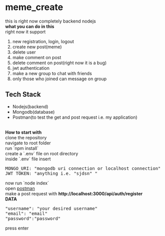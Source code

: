 # meme_create
this is right now completely backend nodejs <br>
<b> what you can do in this </b><br>
right now it support <br>
<ol>
  <li>new registration, login, logout</li>
  <li> create new post(meme)</li>
  <li>delete user</li>
  <li>make comment on post</li>
  <li>delete comment on post(right now it is a bug)</li>
  <li>jwt authentication</li>
  <li>make a new group to chat with friends</li>
  <li>only those who joined can message on group</li>
</ol>

<h2>Tech Stack</h2>
<ul>
<li>Nodejs(backend)</li>
<li>Mongodb(database)</li>
<li>Postman(to test the get and post request i.e. my application)</li>
</ul>

<br>
<b> How to start with </b><br>
clone the repository <br>
navigate to root folder<br>
run `npm install` <br>
create a `.env` file on root directory<br>
inside `.env` file insert <br>
<pre>
MONGO_URI: "mongodb uri connection or localhost connection"
JWT_TOKEN: "anything i.e. "sjdsn" "
</pre>
now run `node index` <br>
open <a href="https://www.postman.com/"> postman </a> <br>
make a post request with <b>http://localhost:3000/api/auth/register</b> <br>
<b>DATA</b><br>
<pre>
"username": "your desired username"
"email": "email"
"password":"password"
</pre>
press enter
